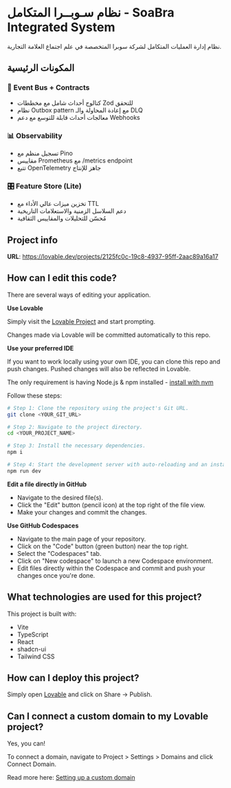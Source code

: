 # نظام سـوبــرا المتكامل - SoaBra Integrated System

نظام إدارة العمليات المتكامل لشركة سوبرا المتخصصة في علم اجتماع العلامة التجارية.

## المكونات الرئيسية

### 🎯 Event Bus + Contracts
- كتالوج أحداث شامل مع مخططات Zod للتحقق
- نظام Outbox pattern مع إعادة المحاولة والـ DLQ
- معالجات أحداث قابلة للتوسع مع دعم Webhooks

### 📊 Observability
- تسجيل منظم مع Pino
- مقاييس Prometheus مع /metrics endpoint
- تتبع OpenTelemetry جاهز للإنتاج

### 🎛️ Feature Store (Lite)
- تخزين ميزات عالي الأداء مع TTL
- دعم السلاسل الزمنية والاستعلامات التاريخية
- مُحسّن للتحليلات والمقاييس الثقافية

## Project info

**URL**: https://lovable.dev/projects/2125fc0c-19c8-4937-95ff-2aac89a16a17

## How can I edit this code?

There are several ways of editing your application.

**Use Lovable**

Simply visit the [Lovable Project](https://lovable.dev/projects/2125fc0c-19c8-4937-95ff-2aac89a16a17) and start prompting.

Changes made via Lovable will be committed automatically to this repo.

**Use your preferred IDE**

If you want to work locally using your own IDE, you can clone this repo and push changes. Pushed changes will also be reflected in Lovable.

The only requirement is having Node.js & npm installed - [install with nvm](https://github.com/nvm-sh/nvm#installing-and-updating)

Follow these steps:

```sh
# Step 1: Clone the repository using the project's Git URL.
git clone <YOUR_GIT_URL>

# Step 2: Navigate to the project directory.
cd <YOUR_PROJECT_NAME>

# Step 3: Install the necessary dependencies.
npm i

# Step 4: Start the development server with auto-reloading and an instant preview.
npm run dev
```

**Edit a file directly in GitHub**

- Navigate to the desired file(s).
- Click the "Edit" button (pencil icon) at the top right of the file view.
- Make your changes and commit the changes.

**Use GitHub Codespaces**

- Navigate to the main page of your repository.
- Click on the "Code" button (green button) near the top right.
- Select the "Codespaces" tab.
- Click on "New codespace" to launch a new Codespace environment.
- Edit files directly within the Codespace and commit and push your changes once you're done.

## What technologies are used for this project?

This project is built with:

- Vite
- TypeScript
- React
- shadcn-ui
- Tailwind CSS

## How can I deploy this project?

Simply open [Lovable](https://lovable.dev/projects/2125fc0c-19c8-4937-95ff-2aac89a16a17) and click on Share -> Publish.

## Can I connect a custom domain to my Lovable project?

Yes, you can!

To connect a domain, navigate to Project > Settings > Domains and click Connect Domain.

Read more here: [Setting up a custom domain](https://docs.lovable.dev/tips-tricks/custom-domain#step-by-step-guide)
